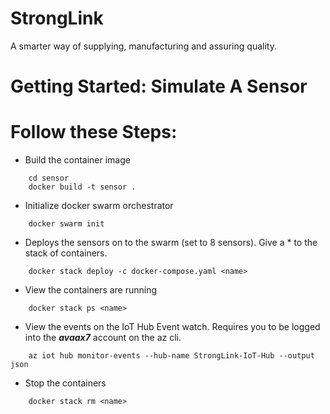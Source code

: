 # StrongLink
A smarter way of supplying, manufacturing and assuring quality.


# Getting Started: Simulate A Sensor

# Follow these Steps:

* Build the container image
```
    cd sensor
    docker build -t sensor .
```

* Initialize docker swarm orchestrator
```
    docker swarm init
```

* Deploys the sensors on to the swarm (set to 8 sensors). Give a ***<name>** to the stack of containers.
```
    docker stack deploy -c docker-compose.yaml <name>
```

* View the containers are running
```
    docker stack ps <name>
```

* View the events on the IoT Hub Event watch. Requires you to be logged into the ***avaax7*** account on the az cli.
```
    az iot hub monitor-events --hub-name StrongLink-IoT-Hub --output json
```

* Stop the containers
```
    docker stack rm <name>
```